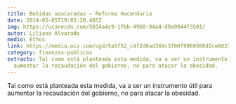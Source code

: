 ```yaml
---
title: Bebidas azucaradas – Reforma Hacendaria
date: 2014-05-05T19:03:20.485Z
img: https://ucarecdn.com/5014a4c9-1fbb-4960-94a4-d9a9944f3501/
autor: Liliana Alvarado
medio: Ethos
link: https://media.wix.com/ugd/5a5f52_c4f2d0ad369c3f00f9969360d2ce6623.pdf
category: finanzas-publicas
extracto: Tal como está planteada esta medida, va a ser un instrumento útil para
  aumentar la recaudación del gobierno, no para atacar la obesidad.
---
```

Tal como está planteada esta medida, va a ser un instrumento útil para aumentar la recaudación del gobierno, no para atacar la obesidad.